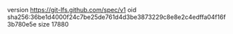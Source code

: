 version https://git-lfs.github.com/spec/v1
oid sha256:36be1d4000f24c7be25de761d4d3be3873229c8e8e2c4edffa04f16f3b780e5e
size 17880
